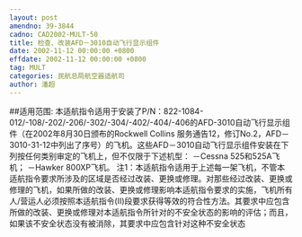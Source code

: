 ```yaml
---
layout: post
amendno: 39-3844
cadno: CAD2002-MULT-50
title: 检查、改装AFD－3010自动飞行显示组件
date: 2002-11-12 00:00:00 +0800
effdate: 2002-11-12 00:00:00 +0800
tag: MULT
categories: 民航总局航空器适航司
author: 潘超
---
```


##适用范围:
本适航指令适用于安装了P/N：822-1084-012/-108/-202/-206/-302/-304/-402/-404/-406的AFD-3010自动飞行显示组件（在2002年8月30日颁布的Rockwell Collins 服务通告12，修订No.2，AFD－3010-31-12中列出了序号）的飞机。这些AFD－3010自动飞行显示组件安装在下列按任何类别审定的飞机上，但不仅限于下述机型： －Cessna 525和525A飞机； －Hawker 800XP飞机。 注1：本适航指令适用于上述每一架飞机，不管本适航指令要求所涉及的区域是否经过改装、更换或修理。对那些经过改装、更换或修理的飞机，如果所做的改装、更换或修理影响本适航指令要求的实施，飞机所有人/营运人必须按照本适航指令(II)段要求获得等效的符合性方法。其要求中应包含所做的改装、更换或修理对本适航指令所针对的不安全状态的影响的评估；而且，如果该不安全状态没有被消除，其要求中应包含针对这种不安全状态

